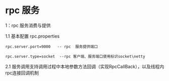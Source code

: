 # rpc 服务
1：rpc 服务消费与提供

1.1  基本配置  rpc.properties

	rpc.server.port=9000   -- rpc  服务提供端口
	
	rpc.server.type=socket	--rpc 客户端、服务端口使用标识socket\netty

2.1  服务调用支持调用过程中本地参数方法回调（实现RpcCallBack），以及线程内rpc连接回调机制